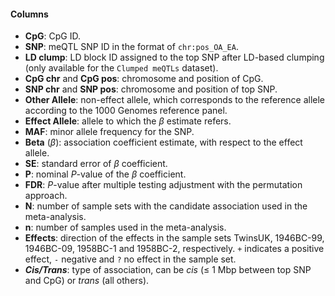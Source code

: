 #### Columns

- **CpG**: CpG ID.
- **SNP**: meQTL SNP ID in the format of `chr:pos_OA_EA`.
- **LD clump**: LD block ID assigned to the top SNP after LD-based clumping (only available for the `Clumped meQTLs` dataset).
- **CpG chr** and **CpG pos**: chromosome and position of CpG.
- **SNP chr** and **SNP pos**: chromosome and position of top SNP.
- **Other Allele**: non-effect allele, which corresponds to the reference allele according to the 1000 Genomes reference panel.
- **Effect Allele**: allele to which the $\beta$ estimate refers.
- **MAF**: minor allele frequency for the SNP.
- **Beta** ($\beta$): association coefficient estimate, with respect to the effect allele.
- **SE**: standard error of $\beta$ coefficient.
- **P**: nominal *P*-value of the $\beta$ coefficient.
- **FDR**: *P*-value after multiple testing adjustment with the permutation approach.
- **N**: number of sample sets with the candidate association used in the meta-analysis.
- **n**: number of samples used in the meta-analysis.
- **Effects**: direction of the effects in the sample sets TwinsUK, 1946BC-99, 1946BC-09, 1958BC-1 and 1958BC-2, respectively. `+` indicates a positive effect, `-` negative and `?` no effect in the sample set.
- ***Cis/Trans***: type of association, can be *cis* ($\leq$ 1 Mbp between top SNP and CpG) or *trans* (all others).
